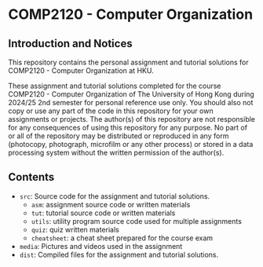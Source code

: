 # COMP2120 - Computer Organization

## Introduction and Notices

This repository contains the personal assignment and tutorial solutions for COMP2120 - Computer Organization at HKU.

These assignment and tutorial solutions completed for the course COMP2120 - Computer Organization of The University of Hong Kong during 2024/25 2nd semester for personal reference use only.
You should also not copy or use any part of the code in this repository for your own assignments or projects.
The author(s) of this repository are not responsible for any consequences of using this repository for any purpose.
No part of or all of the repository may be distributed or reproduced in any form (photocopy, photograph, microfilm or any other process) or stored in a data processing system without the written permission of the author(s).

## Contents

- `src`: Source code for the assignment and tutorial solutions.
  - `asm`: assignment source code or written materials
  - `tut`: tutorial source code or written materials
  - `utils`: utility program source code used for multiple assignments
  - `quiz`: quiz written materials
  - `cheatsheet`: a cheat sheet prepared for the course exam
- `media`: Pictures and videos used in the assignment
- `dist`: Compiled files for the assignment and tutorial solutions.
